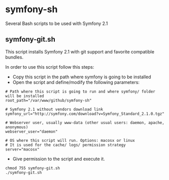 symfony-sh
==========

Several Bash scripts to be used with Symfony 2.1

symfony-git.sh
---------------

This script installs Symfony 2.1 with git support and favorite compatible bundles.

In order to use this script follow this steps:

- Copy this script in the path where symfony is going to be installed
- Open the script and define/modify the following parameters:

```
# Path where this script is going to run and where symfony/ folder will be installed
root_path="/var/www/github/symfony-sh" 

# Symfony 2.1 without vendors download link 
symfony_url="http://symfony.com/download?v=Symfony_Standard_2.1.0.tgz"

# Webserver user, usually www-data (other usual users: daemon, apache, anonymous)
webserver_user="daemon"

# OS where this script will run. Options: macosx or linux 
# It is used for the cache/ logs/ permission strategy
server="macosx"
```

- Give permission to the script and execute it.

```
chmod 755 symfony-git.sh
./symfony-git.sh
```
